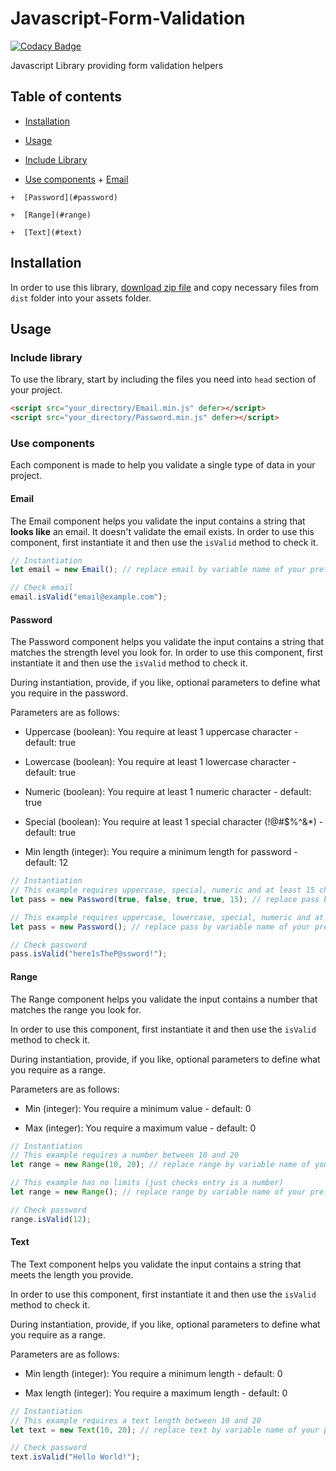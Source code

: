 # Javascript-Form-Validation

[![Codacy Badge](https://api.codacy.com/project/badge/Grade/c08895cbfc4d4f47857214781ad0010a)](https://app.codacy.com/gh/NouvelleTechno/Javascript-Form-Validation?utm_source=github.com&utm_medium=referral&utm_content=NouvelleTechno/Javascript-Form-Validation&utm_campaign=Badge_Grade_Settings)

Javascript Library providing form validation helpers

## Table of contents
-  [Installation](#installation)

-  [Usage](#usage)
  *  [Include Library](#include-library)

  *  [Use components](#use-components)
    +  [Email](#email)

    +  [Password](#password)

    +  [Range](#range)

    +  [Text](#text)
## Installation
In order to use this library, [download zip file](https://github.com/NouvelleTechno/Javascript-Form-Validation/releases) and copy necessary files from `dist` folder into your assets folder.

## Usage
### Include library
To use the library, start by including the files you need into `head` section of your project.
```html
<script src="your_directory/Email.min.js" defer></script>
<script src="your_directory/Password.min.js" defer></script>
```
### Use components
Each component is made to help you validate a single type of data in your project.

#### Email
The Email component helps you validate the input contains a string that **looks like** an email. It doesn't validate the email exists.
In order to use this component, first instantiate it and then use the `isValid` method to check it.

```javascript
// Instantiation
let email = new Email(); // replace email by variable name of your preference

// Check email
email.isValid("email@example.com");
```
#### Password
The Password component helps you validate the input contains a string that matches the strength level you look for.
In order to use this component, first instantiate it and then use the `isValid` method to check it.

During instantiation, provide, if you like, optional parameters to define what you require in the password. 

Parameters are as follows:

-  Uppercase (boolean): You require at least 1 uppercase character - default: true

-  Lowercase (boolean): You require at least 1 lowercase character - default: true

-  Numeric (boolean): You require at least 1 numeric character - default: true

-  Special (boolean): You require at least 1 special character (!@#$%^&*) - default: true

-  Min length (integer): You require a minimum length for password - default: 12

```javascript
// Instantiation
// This example requires uppercase, special, numeric and at least 15 characters
let pass = new Password(true, false, true, true, 15); // replace pass by variable name of your preference

// This example requires uppercase, lowercase, special, numeric and at least 12 characters
let pass = new Password(); // replace pass by variable name of your preference

// Check password
pass.isValid("here1sTheP@ssword!");
```
#### Range
The Range component helps you validate the input contains a number that matches the range you look for.

In order to use this component, first instantiate it and then use the `isValid` method to check it.

During instantiation, provide, if you like, optional parameters to define what you require as a range. 

Parameters are as follows:

-  Min (integer): You require a minimum value - default: 0

-  Max (integer): You require a maximum value - default: 0

```javascript
// Instantiation
// This example requires a number between 10 and 20
let range = new Range(10, 20); // replace range by variable name of your preference

// This example has no limits (just checks entry is a number)
let range = new Range(); // replace range by variable name of your preference

// Check password
range.isValid(12);
```
#### Text
The Text component helps you validate the input contains a string that meets the length you provide.

In order to use this component, first instantiate it and then use the `isValid` method to check it.

During instantiation, provide, if you like, optional parameters to define what you require as a range. 

Parameters are as follows:

-  Min length (integer): You require a minimum length - default: 0

-  Max length (integer): You require a maximum length - default: 0

```javascript
// Instantiation
// This example requires a text length between 10 and 20
let text = new Text(10, 20); // replace text by variable name of your preference

// Check password
text.isValid("Hello World!");
```
